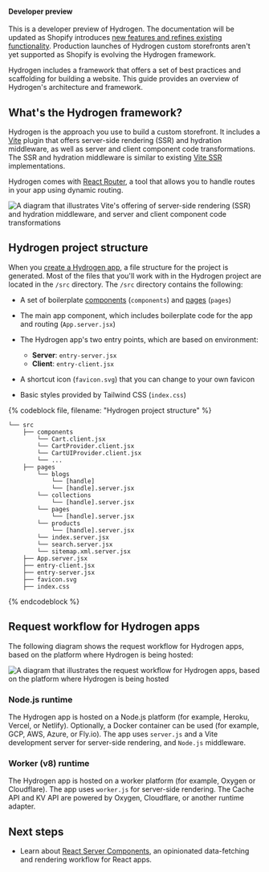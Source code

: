 <!-- This file is generated from the source code and any changes you make here will be overwritten. For more information, refer to https://github.com/Shopify/shopify-dev/blob/master/content/internal/operations/hydrogen-reference-docs.md. -->

<aside class="note beta">
<h4>Developer preview</h4>

<p>This is a developer preview of Hydrogen. The documentation will be updated as Shopify introduces <a href="https://github.com/Shopify/hydrogen/releases">new features and refines existing functionality</a>. Production launches of Hydrogen custom storefronts aren't yet supported as Shopify is evolving the Hydrogen framework.</p>

</aside>

Hydrogen includes a framework that offers a set of best practices and scaffolding for building a website. This guide provides an overview of Hydrogen's architecture and framework.

## What's the Hydrogen framework?

Hydrogen is the approach you use to build a custom storefront. It includes a [Vite](https://vitejs.dev/) plugin that offers server-side rendering (SSR) and hydration middleware, as well as server and client component code transformations.
The SSR and hydration middleware is similar to existing [Vite SSR](https://vitejs.dev/guide/ssr.html) implementations.

Hydrogen comes with [React Router](https://reactrouter.com/), a tool that allows you to handle routes in your app using dynamic routing.

![A diagram that illustrates Vite's offering of server-side rendering (SSR) and hydration middleware, and server and client component code transformations](/assets/custom-storefronts/hydrogen/hydrogen-framework-overview.png)

## Hydrogen project structure

When you [create a Hydrogen app](/custom-storefronts/hydrogen/getting-started#step-1-create-a-new-hydrogen-app), a file structure for the project is generated. Most of the files that you'll work with in the Hydrogen project are located in the `/src` directory. The `/src` directory contains the following:

- A set of boilerplate [components](/api/hydrogen/components) (`components`) and [pages](/api/hydrogen/framework/pages) (`pages`)
- The main app component, which includes boilerplate code for the app and routing (`App.server.jsx`)
- The Hydrogen app's two entry points, which are based on environment:

  - **Server**: `entry-server.jsx`
  - **Client**: `entry-client.jsx`

- A shortcut icon (`favicon.svg`) that you can change to your own favicon
- Basic styles provided by Tailwind CSS (`index.css`)

{% codeblock file, filename: "Hydrogen project structure" %}

```
└── src
    ├── components
        └── Cart.client.jsx
        └── CartProvider.client.jsx
        └── CartUIProvider.client.jsx
        └── ...
    ├── pages
        └── blogs
            └── [handle]
            └── [handle].server.jsx
        └── collections
            └── [handle].server.jsx
        └── pages
            └── [handle].server.jsx
        └── products
            └── [handle].server.jsx
        └── index.server.jsx
        └── search.server.jsx
        └── sitemap.xml.server.jsx
    ├── App.server.jsx
    ├── entry-client.jsx
    ├── entry-server.jsx
    ├── favicon.svg
    ├── index.css
```

{% endcodeblock %}

## Request workflow for Hydrogen apps

The following diagram shows the request workflow for Hydrogen apps, based on the platform where Hydrogen is being hosted:

![A diagram that illustrates the request workflow for Hydrogen apps, based on the platform where Hydrogen is being hosted](/assets/custom-storefronts/hydrogen/hydrogen-server-entry-points.png)

### Node.js runtime

The Hydrogen app is hosted on a Node.js platform (for example, Heroku, Vercel, or Netlify). Optionally, a Docker container can be used (for example, GCP, AWS, Azure, or Fly.io). The app uses `server.js` and a Vite development server for server-side rendering, and `Node.js` middleware.

### Worker (v8) runtime

The Hydrogen app is hosted on a worker platform (for example, Oxygen or Cloudflare). The app uses `worker.js` for server-side rendering. The Cache API and KV API are powered by Oxygen, Cloudflare, or another runtime adapter.

## Next steps

- Learn about [React Server Components](/api/hydrogen/framework/react-server-components), an opinionated data-fetching and rendering workflow for React apps.
